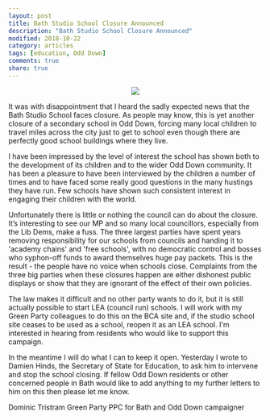 ```yaml
---
layout: post
title: Bath Studio School Closure Announced
description: "Bath Studio School Closure Announced"
modified: 2018-10-22
category: articles
tags: [education, Odd Down]
comments: true
share: true
---
```


<center><img src="http://www.bathnes.gov.uk/sites/default/files/styles/lvl2_service_image/public/bathstudioschool-resized.jpg?itok=SYMrGSG5">
</center>

It was with disappointment that I heard the sadly expected news that the Bath Studio School faces closure. As people may know,
this is yet another closure of a secondary school in Odd Down, forcing many local children to travel miles across the city
just to get to school even though there are perfectly good school buildings where they live.

I have been impressed by the level of interest the school has shown both to the development of its children and to the
wider Odd Down community. It has been a pleasure to have been interviewed by the children a number of times and to have
faced some really good questions in the many hustings they have run. Few schools have shown such consistent interest
in engaging their children with the world.

Unfortunately there is little or nothing the council can do about the closure. It’s interesting to see our MP and
so many local councillors, especially from the Lib Dems, make a fuss. The three largest parties have spent years removing
responsibility for our schools from councils and handing it to 'academy chains' and 'free schools', with no democratic
control and bosses who syphon-off funds to award themselves huge pay packets. This is the result - the people have no
voice when schools close. Complaints from the three big parties when these closures happen are either dishonest public
displays or show that they are ignorant of the effect of their own policies.

The law makes it difficult and no other party wants to do it, but it is still actually possible to start LEA
(council run) schools. I will work with my Green Party colleagues to do this on the BCA site and, if the studio school
site ceases to be used as a school, reopen it as an LEA school. I'm interested in hearing from residents who would
like to support this campaign.

In the meantime I will do what I can to keep it open. Yesterday I wrote to Damien Hinds, the Secretary of State
for Education, to ask him to intervene and stop the school closing. If fellow Odd Down residents or other concerned
people in Bath would like to add anything to my further letters to him on this then please let me know.

Dominic Tristram
Green Party PPC for Bath and Odd Down campaigner
